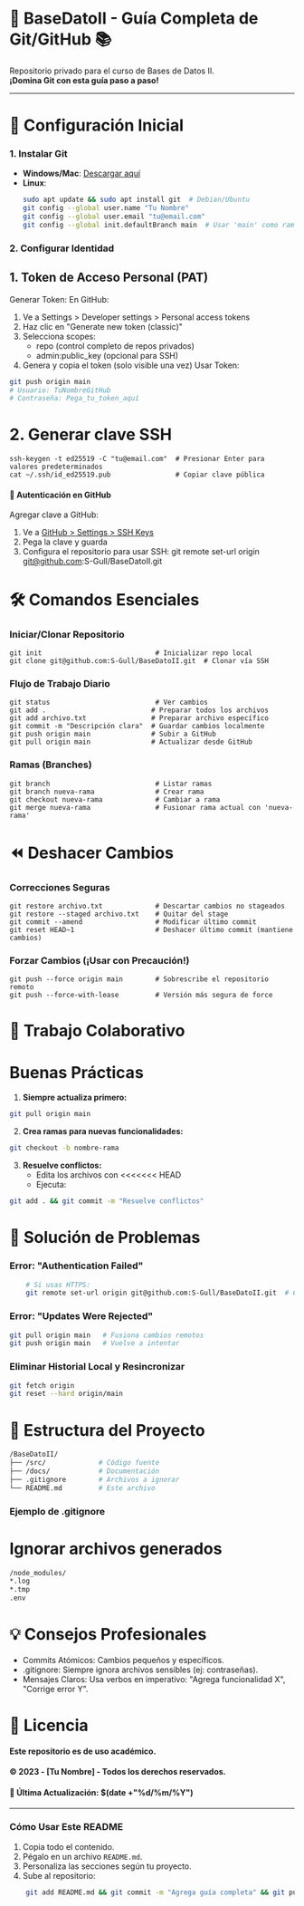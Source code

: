 # 🚀 BaseDatoII - Guía Completa de Git/GitHub 📚

Repositorio privado para el curso de Bases de Datos II.  
**¡Domina Git con esta guía paso a paso!**

---

# 🔧 **Configuración Inicial**

### 1. Instalar Git
- **Windows/Mac**: [Descargar aquí](https://git-scm.com/downloads)
- **Linux**:  
  ```bash
  sudo apt update && sudo apt install git  # Debian/Ubuntu
  git config --global user.name "Tu Nombre"
  git config --global user.email "tu@email.com"
  git config --global init.defaultBranch main  # Usar 'main' como rama predeterminada
  ```
### 2. Configurar Identidad
## 1. Token de Acceso Personal (PAT)
Generar Token:
 En GitHub:
 1. Ve a Settings > Developer settings > Personal access tokens
 2. Haz clic en "Generate new token (classic)"
 3. Selecciona scopes:
    - repo (control completo de repos privados)
    - admin:public_key (opcional para SSH)
 4. Genera y copia el token (solo visible una vez)
Usar Token:

```bash
git push origin main
# Usuario: TuNombreGitHub
# Contraseña: Pega_tu_token_aquí
```

# 2. Generar clave SSH
    ssh-keygen -t ed25519 -C "tu@email.com"  # Presionar Enter para valores predeterminados
    cat ~/.ssh/id_ed25519.pub                # Copiar clave pública
#### 🔐 **Autenticación en GitHub**
 Agregar clave a GitHub:
 1. Ve a [GitHub > Settings > SSH Keys](https://github.com/settings/keys)
 2. Pega la clave y guarda
 3. Configura el repositorio para usar SSH:
    git remote set-url origin git@github.com:S-Gull/BaseDatoII.git

# 🛠️ **Comandos Esenciales**
### Iniciar/Clonar Repositorio
    git init                            # Inicializar repo local
    git clone git@github.com:S-Gull/BaseDatoII.git  # Clonar vía SSH
### Flujo de Trabajo Diario
    git status                          # Ver cambios
    git add .                          # Preparar todos los archivos
    git add archivo.txt                # Preparar archivo específico
    git commit -m "Descripción clara"  # Guardar cambios localmente
    git push origin main               # Subir a GitHub
    git pull origin main               # Actualizar desde GitHub
### Ramas (Branches)
    git branch                          # Listar ramas
    git branch nueva-rama               # Crear rama
    git checkout nueva-rama             # Cambiar a rama
    git merge nueva-rama                # Fusionar rama actual con 'nueva-rama'
# ⏪ **Deshacer Cambios**
### Correcciones Seguras
    git restore archivo.txt             # Descartar cambios no stageados
    git restore --staged archivo.txt    # Quitar del stage
    git commit --amend                  # Modificar último commit
    git reset HEAD~1                    # Deshacer último commit (mantiene cambios)
### Forzar Cambios (¡Usar con Precaución!)
    git push --force origin main        # Sobrescribe el repositorio remoto
    git push --force-with-lease         # Versión más segura de force
# 🤝 **Trabajo Colaborativo**
# Buenas Prácticas
1. **Siempre actualiza primero:**
 ```bash
git pull origin main
```
2. **Crea ramas para nuevas funcionalidades:**
 ```bash
git checkout -b nombre-rama
```
3. **Resuelve conflictos:**
    -  Edita los archivos con <<<<<<< HEAD
    -  Ejecuta:
```bash
git add . && git commit -m "Resuelve conflictos"
```

# 🚨 **Solución de Problemas**
### Error: "Authentication Failed"
```bash
    # Si usas HTTPS:
    git remote set-url origin git@github.com:S-Gull/BaseDatoII.git  # Cambiar a SSH
```
### Error: "Updates Were Rejected"
```bash
git pull origin main   # Fusiona cambios remotos
git push origin main   # Vuelve a intentar
```
### Eliminar Historial Local y Resincronizar
```bash
git fetch origin
git reset --hard origin/main
```
# 📂 **Estructura del Proyecto**
```bash 
/BaseDatoII/
├── /src/             # Código fuente
├── /docs/            # Documentación
├── .gitignore        # Archivos a ignorar
└── README.md         # Este archivo
```
### Ejemplo de .gitignore
# Ignorar archivos generados
```bash
/node_modules/
*.log
*.tmp
.env
```
# 💡 **Consejos Profesionales**
- Commits Atómicos: Cambios pequeños y específicos.
- .gitignore: Siempre ignora archivos sensibles (ej: contraseñas).
- Mensajes Claros: Usa verbos en imperativo: "Agrega funcionalidad X", "Corrige error Y".

# 📜 Licencia

#### Este repositorio es de uso académico.
#### © 2023 - [Tu Nombre] - Todos los derechos reservados.

#### 🔄 Última Actualización: $(date +"%d/%m/%Y")


---

### **Cómo Usar Este README**  
1. Copia todo el contenido.  
2. Pégalo en un archivo `README.md`.  
3. Personaliza las secciones según tu proyecto.  
4. Sube al repositorio:  
```bash
    git add README.md && git commit -m "Agrega guía completa" && git push origin main
```